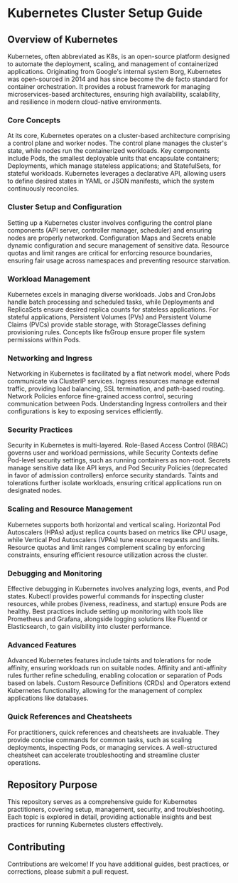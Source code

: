# Kubernetes Cluster Setup Guide

## Overview of Kubernetes

Kubernetes, often abbreviated as K8s, is an open-source platform designed to automate the deployment, scaling, and management of containerized applications. Originating from Google's internal system Borg, Kubernetes was open-sourced in 2014 and has since become the de facto standard for container orchestration. It provides a robust framework for managing microservices-based architectures, ensuring high availability, scalability, and resilience in modern cloud-native environments.

### Core Concepts

At its core, Kubernetes operates on a cluster-based architecture comprising a control plane and worker nodes. The control plane manages the cluster's state, while nodes run the containerized workloads. Key components include Pods, the smallest deployable units that encapsulate containers; Deployments, which manage stateless applications; and StatefulSets, for stateful workloads. Kubernetes leverages a declarative API, allowing users to define desired states in YAML or JSON manifests, which the system continuously reconciles.

### Cluster Setup and Configuration

Setting up a Kubernetes cluster involves configuring the control plane components (API server, controller manager, scheduler) and ensuring nodes are properly networked. Configuration Maps and Secrets enable dynamic configuration and secure management of sensitive data. Resource quotas and limit ranges are critical for enforcing resource boundaries, ensuring fair usage across namespaces and preventing resource starvation.

### Workload Management

Kubernetes excels in managing diverse workloads. Jobs and CronJobs handle batch processing and scheduled tasks, while Deployments and ReplicaSets ensure desired replica counts for stateless applications. For stateful applications, Persistent Volumes (PVs) and Persistent Volume Claims (PVCs) provide stable storage, with StorageClasses defining provisioning rules. Concepts like fsGroup ensure proper file system permissions within Pods.

### Networking and Ingress

Networking in Kubernetes is facilitated by a flat network model, where Pods communicate via ClusterIP services. Ingress resources manage external traffic, providing load balancing, SSL termination, and path-based routing. Network Policies enforce fine-grained access control, securing communication between Pods. Understanding Ingress controllers and their configurations is key to exposing services efficiently.

### Security Practices

Security in Kubernetes is multi-layered. Role-Based Access Control (RBAC) governs user and workload permissions, while Security Contexts define Pod-level security settings, such as running containers as non-root. Secrets manage sensitive data like API keys, and Pod Security Policies (deprecated in favor of admission controllers) enforce security standards. Taints and tolerations further isolate workloads, ensuring critical applications run on designated nodes.

### Scaling and Resource Management

Kubernetes supports both horizontal and vertical scaling. Horizontal Pod Autoscalers (HPAs) adjust replica counts based on metrics like CPU usage, while Vertical Pod Autoscalers (VPAs) tune resource requests and limits. Resource quotas and limit ranges complement scaling by enforcing constraints, ensuring efficient resource utilization across the cluster.

### Debugging and Monitoring

Effective debugging in Kubernetes involves analyzing logs, events, and Pod states. Kubectl provides powerful commands for inspecting cluster resources, while probes (liveness, readiness, and startup) ensure Pods are healthy. Best practices include setting up monitoring with tools like Prometheus and Grafana, alongside logging solutions like Fluentd or Elasticsearch, to gain visibility into cluster performance.

### Advanced Features

Advanced Kubernetes features include taints and tolerations for node affinity, ensuring workloads run on suitable nodes. Affinity and anti-affinity rules further refine scheduling, enabling colocation or separation of Pods based on labels. Custom Resource Definitions (CRDs) and Operators extend Kubernetes functionality, allowing for the management of complex applications like databases.

### Quick References and Cheatsheets

For practitioners, quick references and cheatsheets are invaluable. They provide concise commands for common tasks, such as scaling deployments, inspecting Pods, or managing services. A well-structured cheatsheet can accelerate troubleshooting and streamline cluster operations.

## Repository Purpose

This repository serves as a comprehensive guide for Kubernetes practitioners, covering setup, management, security, and troubleshooting. Each topic is explored in detail, providing actionable insights and best practices for running Kubernetes clusters effectively.

## Contributing

Contributions are welcome! If you have additional guides, best practices, or corrections, please submit a pull request.


